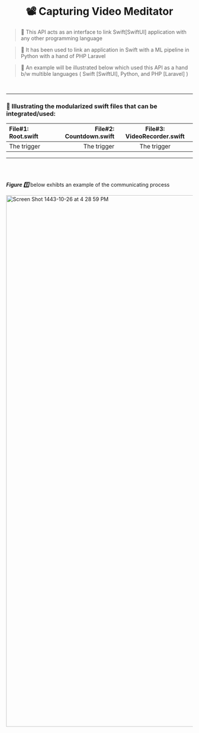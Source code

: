 <h1 align="center"> 📽 Capturing Video Meditator  </h1>

>🔦 This API acts as an interface to link Swift[SwiftUI] application with any other programming language

>🔦 It has been used to link an application in Swift with a ML pipeline in Python with a hand of PHP Laravel

>🔦 An example will be illustrated below which used this API as a hand b/w multible languages ( Swift [SwiftUI], Python, and PHP [Laravel] ) 

<br> 

***

         
<h3> 💠  Illustrating the modularized swift files that can be integrated/used: </h3>
           
File#1: Root.swift| File#2: Countdown.swift | File#3: VideoRecorder.swift
| :--- | ---: | :---:
The trigger   | The trigger | The trigger
***

<br>
<br>

 
  <p> <i> <b> Figure 1️⃣ </b> </i> below exhibts an example of the communicating process </p>
<img width="1434" alt="Screen Shot 1443-10-26 at 4 28 59 PM" src="https://user-images.githubusercontent.com/59771760/170708896-fcac1274-565f-4172-93ad-0c31b105a86b.png">


